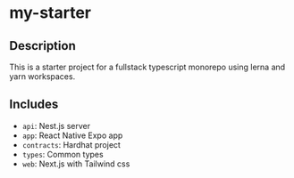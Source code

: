 # my-starter

## Description
This is a starter project for a fullstack typescript monorepo using lerna and yarn workspaces.

## Includes
- `api`: Nest.js server
- `app`: React Native Expo app
- `contracts`: Hardhat project
- `types`: Common types
- `web`: Next.js with Tailwind css
